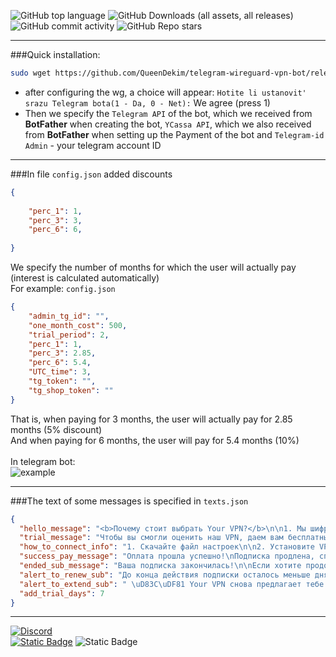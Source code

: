 ![GitHub top language](https://img.shields.io/github/languages/top/QueenDekim/telegram-wireguard-vpn-bot)
![GitHub Downloads (all assets, all releases)](https://img.shields.io/github/downloads/QueenDekim/telegram-wireguard-vpn-bot/total)
![GitHub commit activity](https://img.shields.io/github/commit-activity/m/QueenDekim/telegram-wireguard-vpn-bot?label=commits)
![GitHub Repo stars](https://img.shields.io/github/stars/QueenDekim/telegram-wireguard-vpn-bot)

---
###Quick installation:
```bash
sudo wget https://github.com/QueenDekim/telegram-wireguard-vpn-bot/releases/download/release/Wireguard-installer-with-Adminpanel.sh && chmod 774 Wireguard-installer-with-Adminpanel.sh && ./Wireguard-installer-with-Adminpanel.sh
```
- after configuring the wg, a choice will appear: `Hotite li ustanovit' srazu Telegram bota(1 - Da, 0 - Net):` We agree (press 1)
- Then we specify the `Telegram API` of the bot, which we received from **BotFather** when creating the bot, `YCassa API`, which we also received from **BotFather** when setting up the Payment of the bot and `Telegram-id Admin` - your telegram account ID


---

###In file <code>config.json</code> added discounts

```Json
{   
    
    "perc_1": 1,
    "perc_3": 3,
    "perc_6": 6,
    
}
```

We specify the number of months for which the user will actually pay (interest is calculated automatically)<br>
For example:
<code>config.json</code>

```Json
{
    "admin_tg_id": "",
    "one_month_cost": 500,
    "trial_period": 2,
    "perc_1": 1,
    "perc_3": 2.85,
    "perc_6": 5.4,
    "UTC_time": 3,
    "tg_token": "",
    "tg_shop_token": ""
}
```

That is, when paying for 3 months, the user will actually pay for 2.85 months (5% discount)<br>And when paying for 6 months, the user will pay for 5.4 months (10%)<br><br>
In telegram bot:<br>
![example](https://github.com/QueenDekim/telegram-wireguard-vpn-bot/raw/main/example.png)

---

###The text of some messages is specified in <code>texts.json</code>

```Json
{
  "hello_message": "<b>Почему стоит выбрать Your VPN?</b>\n\n1. Мы шифруем весь трафик клиентов \uD83D\uDD10\n2. Мы не сохраняем ваши конфиденциальные данные, в отличие от бесплатных VPN-сервисов \n3. Отличная скорость и нет ограничений по трафику \uD83C\uDFCE",
  "trial_message": "Чтобы вы смогли оценить наш VPN, даем вам бесплатный доступ на 1 день!\n\nКак пользоваться VPN и другие ответы, находятся в разделе \"Как подключить :gear:\"",
  "how_to_connect_info": "1. Скачайте файл настроек\n\n2. Установите VPN: <a href='https://apps.apple.com/us/app/wireguard/id1441195209'>iPhone</a>, <a href='https://play.google.com/store/apps/details?id=com.wireguard.android'>Android</a>, <a href='https://download.wireguard.com/windows-client/wireguard-installer.exe'>Windows</a> или <a href='https://itunes.apple.com/us/app/wireguard/id1451685025?ls=1&mt=12'>Mac</a> \n\n3. Откройте VPN и нажмите добавить туннель через файл настроек",
  "success_pay_message": "Оплата прошла успешно!\nПодписка продлена, спасибо что выбираете нас.",
  "ended_sub_message": "Ваша подписка закончилась!\n\nЕсли хотите продолжить пользоваться нашими услугами, пожалуйста продлите подписку.",
  "alert_to_renew_sub": "До конца действия подписки осталось меньше дня, пора продлить ее!",
  "alert_to_extend_sub": " \uD83C\uDF81 Your VPN снова предлагает тебе бесплатный тестовый период на 7 дней\n\n✅ Уверены ты оценишь наш VPN \n\nДанные для входа были обновлены, скачайте новый файл авторизации через раздел \"Как подключить :gear:\"",
  "add_trial_days": 7
}
```
---
[![Discord](https://img.shields.io/discord/1003119748382466049?label=Ascento%20TEAM%20Discord)](https://discord.gg/HVZ5UfuZnq)<br> [![Static Badge](https://img.shields.io/badge/Telegram-%40QueenDek1m-blue)](https://t.me/QueenDek1m) ![Static Badge](https://img.shields.io/badge/Discord-from__russia__with__love-purple)
